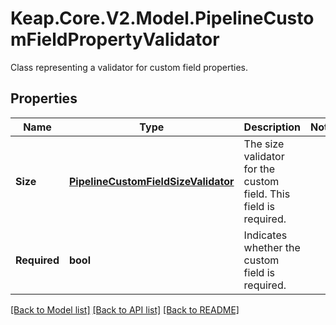 # Keap.Core.V2.Model.PipelineCustomFieldPropertyValidator
Class representing a validator for custom field properties.

## Properties

Name | Type | Description | Notes
------------ | ------------- | ------------- | -------------
**Size** | [**PipelineCustomFieldSizeValidator**](PipelineCustomFieldSizeValidator.md) | The size validator for the custom field. This field is required. | 
**Required** | **bool** | Indicates whether the custom field is required. | 

[[Back to Model list]](../README.md#documentation-for-models) [[Back to API list]](../README.md#documentation-for-api-endpoints) [[Back to README]](../README.md)

